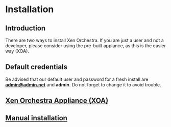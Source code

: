 # Installation

## Introduction

There are two ways to install Xen Orchestra. If you are just a user and not a developer, please consider using the pre-built applance, as this is the easier way (XOA).

## Default credentials

Be advised that our default user and password for a fresh install are **admin@admin.net** and **admin**. Do not forget to change it to avoid trouble.

## [Xen Orchestra Appliance (XOA)](./xoa_installation.md)

## [Manual installation](./manual_installation.md)
